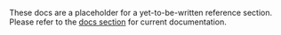 <Alert type='danger'>

These docs are a placeholder for a yet-to-be-written reference section.
Please refer to the [docs section](docs/docs/building-a-dbt-project/building-models/configuring-models.md)
for current documentation.

</Alert>
